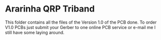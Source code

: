 # Ararinha QRP Triband

This folder contains all the files of the Version 1.0 of the PCB done. To order V1.0 PCBs just submit your Gerber to one online PCB service or e-mail me I still have some laying around.
